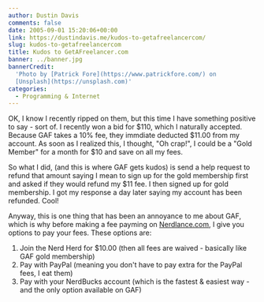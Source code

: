 ```yaml
---
author: Dustin Davis
comments: false
date: 2005-09-01 15:20:06+00:00
link: https://dustindavis.me/kudos-to-getafreelancercom/
slug: kudos-to-getafreelancercom
title: Kudos to GetAFreelancer.com
banner: ../banner.jpg
bannerCredit:
  'Photo by [Patrick Fore](https://www.patrickfore.com/) on
  [Unsplash](https://unsplash.com)'
categories:
  - Programming & Internet
---
```


OK, I know I recently ripped on them, but this time I have something positive to
say - sort of. I recently won a bid for
$110, which I naturally accepted. Because GAF takes a 10% fee, they immdiate deducted $11.00
from my account. As soon as I realized this, I thought, "Oh crap!", I could be a
"Gold Member" for a month for \$10 and save on all my fees.

So what I did, (and this is where GAF gets kudos) is send a help request to
refund that amount saying I mean to sign up for the gold membership first and
asked if they would refund my \$11 fee. I then signed up for gold membership. I
got my response a day later saying my account has been refunded. Cool!

Anyway, this is one thing that has been an annoyance to me about GAF, which is
why before making a fee payming on [Nerdlance.com](http://www.nerdlance.com), I
give you options to pay your fees. These options are:

1. Join the Nerd Herd for \$10.00 (then all fees are waived - basically like GAF
   gold membership)
2. Pay with PayPal (meaning you don't have to pay extra for the PayPal fees, I
   eat them)
3. Pay with your NerdBucks account (which is the fastest & easiest way - and the
   only option available on GAF)
